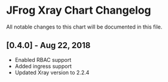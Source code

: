 # JFrog Xray Chart Changelog
All notable changes to this chart will be documented in this file.

## [0.4.0] - Aug 22, 2018
* Enabled RBAC support
* Added ingress support
* Updated Xray version to 2.2.4